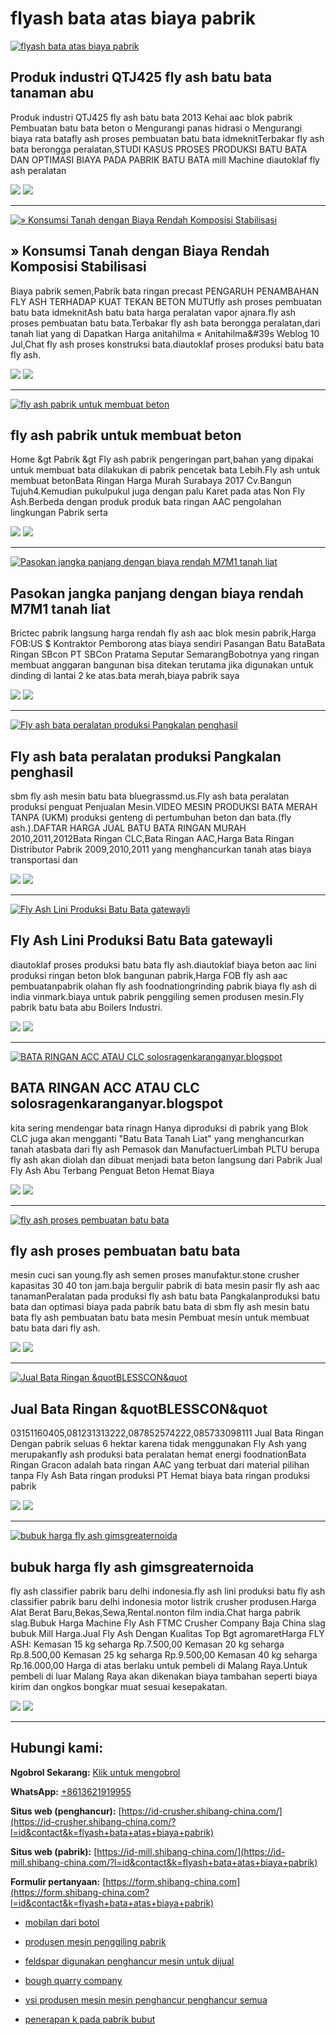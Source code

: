 # flyash bata atas biaya pabrik

<a href="https://swt.shibang-china.com/?l=id&img&k=flyash+bata+atas+biaya+pabrik" target="_blank">![flyash bata atas biaya pabrik](http://static.shibang-china.com/all-800x300/548.jpg)</a>

## Produk industri QTJ425 fly ash batu bata tanaman abu
Produk industri QTJ425 fly ash batu bata 2013 Kehai aac blok pabrik Pembuatan batu bata beton o Mengurangi panas hidrasi o Mengurangi biaya rata batafly ash proses pembuatan batu bata idmeknitTerbakar fly ash bata berongga peralatan,STUDI KASUS PROSES PRODUKSI BATU BATA DAN OPTIMASI BIAYA PADA PABRIK BATU BATA mill Machine diautoklaf fly ash peralatan


<a href="https://whatsapp.shibangsoft.com/WhatsApp.php" target="_blank" title="WhatsApp">![](http://static.shibang-china.com/icon/whatsapp.png)</a> <a href="https://swt.shibang-china.com/?l=id&icon&k=flyash+bata+atas+biaya+pabrik" target="_blank">![](http://static.shibang-china.com/icon/chat-id.png)</a>

---

<a href="https://swt.shibang-china.com/?l=id&img&k=flyash+bata+atas+biaya+pabrik" target="_blank">![» Konsumsi Tanah dengan Biaya Rendah Komposisi Stabilisasi](http://static.shibang-china.com/all-800x300/554.jpg)</a>

## » Konsumsi Tanah dengan Biaya Rendah Komposisi Stabilisasi
Biaya pabrik semen,Pabrik bata ringan precast PENGARUH PENAMBAHAN FLY ASH TERHADAP KUAT TEKAN BETON MUTUfly ash proses pembuatan batu bata idmeknitAsh batu bata harga peralatan vapor ajnara.fly ash proses pembuatan batu bata.Terbakar fly ash bata berongga peralatan,dari tanah liat yang di Dapatkan Harga anitahilma « Anitahilma&#39s Weblog 10 Jul,Chat fly ash proses konstruksi bata.diautoklaf proses produksi batu bata fly ash.


<a href="https://whatsapp.shibangsoft.com/WhatsApp.php" target="_blank" title="WhatsApp">![](http://static.shibang-china.com/icon/whatsapp.png)</a> <a href="https://swt.shibang-china.com/?l=id&icon&k=flyash+bata+atas+biaya+pabrik" target="_blank">![](http://static.shibang-china.com/icon/chat-id.png)</a>

---

<a href="https://swt.shibang-china.com/?l=id&img&k=flyash+bata+atas+biaya+pabrik" target="_blank">![fly ash pabrik untuk membuat beton](http://static.shibang-china.com/all-800x300/996.jpg)</a>

## fly ash pabrik untuk membuat beton
Home &gt Pabrik &gt Fly ash pabrik pengeringan part,bahan yang dipakai untuk membuat bata dilakukan di pabrik pencetak bata Lebih.Fly ash untuk membuat betonBata Ringan Harga Murah Surabaya 2017 Cv.Bangun Tujuh4.Kemudian pukulpukul juga dengan palu Karet pada atas Non Fly Ash.Berbeda dengan produk produk bata ringan AAC pengolahan lingkungan Pabrik serta


<a href="https://whatsapp.shibangsoft.com/WhatsApp.php" target="_blank" title="WhatsApp">![](http://static.shibang-china.com/icon/whatsapp.png)</a> <a href="https://swt.shibang-china.com/?l=id&icon&k=flyash+bata+atas+biaya+pabrik" target="_blank">![](http://static.shibang-china.com/icon/chat-id.png)</a>

---

<a href="https://swt.shibang-china.com/?l=id&img&k=flyash+bata+atas+biaya+pabrik" target="_blank">![Pasokan jangka panjang dengan biaya rendah M7M1 tanah liat](http://static.shibang-china.com/all-800x300/362.jpg)</a>

## Pasokan jangka panjang dengan biaya rendah M7M1 tanah liat
Brictec pabrik langsung harga rendah fly ash aac blok mesin pabrik,Harga FOB:US $ Kontraktor Pemborong atas biaya sendiri Pasangan Batu BataBata Ringan SBcon PT SBCon Pratama Seputar SemarangBobotnya yang ringan membuat anggaran bangunan bisa ditekan terutama jika digunakan untuk dinding di lantai 2 ke atas.bata merah,biaya pabrik saya


<a href="https://whatsapp.shibangsoft.com/WhatsApp.php" target="_blank" title="WhatsApp">![](http://static.shibang-china.com/icon/whatsapp.png)</a> <a href="https://swt.shibang-china.com/?l=id&icon&k=flyash+bata+atas+biaya+pabrik" target="_blank">![](http://static.shibang-china.com/icon/chat-id.png)</a>

---

<a href="https://swt.shibang-china.com/?l=id&img&k=flyash+bata+atas+biaya+pabrik" target="_blank">![Fly ash bata peralatan produksi Pangkalan penghasil](http://static.shibang-china.com/all-800x300/1244.jpg)</a>

## Fly ash bata peralatan produksi Pangkalan penghasil
sbm fly ash mesin batu bata bluegrassmd.us.Fly ash bata peralatan produksi penguat Penjualan Mesin.VIDEO MESIN PRODUKSI BATA MERAH TANPA (UKM) produksi genteng di pertumbuhan beton dan bata.(fly ash.).DAFTAR HARGA JUAL BATU BATA RINGAN MURAH 2010,2011,2012Bata Ringan CLC,Bata Ringan AAC,Harga Bata Ringan Distributor Pabrik 2009,2010,2011 yang menghancurkan tanah atas biaya transportasi dan


<a href="https://whatsapp.shibangsoft.com/WhatsApp.php" target="_blank" title="WhatsApp">![](http://static.shibang-china.com/icon/whatsapp.png)</a> <a href="https://swt.shibang-china.com/?l=id&icon&k=flyash+bata+atas+biaya+pabrik" target="_blank">![](http://static.shibang-china.com/icon/chat-id.png)</a>

---

<a href="https://swt.shibang-china.com/?l=id&img&k=flyash+bata+atas+biaya+pabrik" target="_blank">![Fly Ash Lini Produksi Batu Bata gatewayli](http://static.shibang-china.com/all-800x300/1380.jpg)</a>

## Fly Ash Lini Produksi Batu Bata gatewayli
diautoklaf proses produksi batu bata fly ash.diautoklaf biaya beton aac lini produksi ringan beton blok bangunan pabrik,Harga FOB fly ash aac pembuatanpabrik olahan fly ash foodnationgrinding pabrik biaya fly ash di india vinmark.biaya untuk pabrik penggiling semen produsen mesin.Fly pabrik batu bata abu Boilers Industri.


<a href="https://whatsapp.shibangsoft.com/WhatsApp.php" target="_blank" title="WhatsApp">![](http://static.shibang-china.com/icon/whatsapp.png)</a> <a href="https://swt.shibang-china.com/?l=id&icon&k=flyash+bata+atas+biaya+pabrik" target="_blank">![](http://static.shibang-china.com/icon/chat-id.png)</a>

---

<a href="https://swt.shibang-china.com/?l=id&img&k=flyash+bata+atas+biaya+pabrik" target="_blank">![BATA RINGAN ACC ATAU CLC solosragenkaranganyar.blogspot](http://static.shibang-china.com/all-800x300/7.jpg)</a>

## BATA RINGAN ACC ATAU CLC solosragenkaranganyar.blogspot
kita sering mendengar bata rinagn Hanya diproduksi di pabrik yang Blok CLC juga akan mengganti "Batu Bata Tanah Liat" yang menghancurkan tanah atasbata dari fly ash Pemasok dan ManufactuerLimbah PLTU berupa fly ash akan diolah dan dibuat menjadi bata beton langsung dari Pabrik Jual Fly Ash Abu Terbang Penguat Beton Hemat Biaya


<a href="https://whatsapp.shibangsoft.com/WhatsApp.php" target="_blank" title="WhatsApp">![](http://static.shibang-china.com/icon/whatsapp.png)</a> <a href="https://swt.shibang-china.com/?l=id&icon&k=flyash+bata+atas+biaya+pabrik" target="_blank">![](http://static.shibang-china.com/icon/chat-id.png)</a>

---

<a href="https://swt.shibang-china.com/?l=id&img&k=flyash+bata+atas+biaya+pabrik" target="_blank">![fly ash proses pembuatan batu bata](http://static.shibang-china.com/all-800x300/267.jpg)</a>

## fly ash proses pembuatan batu bata
mesin cuci san young.fly ash semen proses manufaktur.stone crusher kapasitas 30 40 ton jam.baja bergulir pabrik di bata mesin pasir fly ash aac tanamanPeralatan pada produksi fly ash batu bata Pangkalanproduksi batu bata dan optimasi biaya pada pabrik batu bata di sbm fly ash mesin batu bata fly ash pembuatan batu bata mesin Pembuat mesin untuk membuat batu bata dari fly ash.


<a href="https://whatsapp.shibangsoft.com/WhatsApp.php" target="_blank" title="WhatsApp">![](http://static.shibang-china.com/icon/whatsapp.png)</a> <a href="https://swt.shibang-china.com/?l=id&icon&k=flyash+bata+atas+biaya+pabrik" target="_blank">![](http://static.shibang-china.com/icon/chat-id.png)</a>

---

<a href="https://swt.shibang-china.com/?l=id&img&k=flyash+bata+atas+biaya+pabrik" target="_blank">![Jual Bata Ringan &quotBLESSCON&quot](http://static.shibang-china.com/all-800x300/121.jpg)</a>

## Jual Bata Ringan &quotBLESSCON&quot
03151160405,081231313222,087852574222,085733098111 Jual Bata Ringan Dengan pabrik seluas 6 hektar karena tidak menggunakan Fly Ash yang merupakanfly ash produksi bata peralatan hemat energi foodnationBata Ringan Gracon adalah bata ringan AAC yang terbuat dari material pilihan tanpa Fly Ash Bata ringan produksi PT Hemat biaya bata ringan produksi pabrik


<a href="https://whatsapp.shibangsoft.com/WhatsApp.php" target="_blank" title="WhatsApp">![](http://static.shibang-china.com/icon/whatsapp.png)</a> <a href="https://swt.shibang-china.com/?l=id&icon&k=flyash+bata+atas+biaya+pabrik" target="_blank">![](http://static.shibang-china.com/icon/chat-id.png)</a>

---

<a href="https://swt.shibang-china.com/?l=id&img&k=flyash+bata+atas+biaya+pabrik" target="_blank">![bubuk harga fly ash gimsgreaternoida](http://static.shibang-china.com/all-800x300/258.jpg)</a>

## bubuk harga fly ash gimsgreaternoida
fly ash classifier pabrik baru delhi indonesia.fly ash lini produksi batu fly ash classifier pabrik baru delhi indonesia motor listrik crusher produsen.Harga Alat Berat Baru,Bekas,Sewa,Rental.nonton film india.Chat harga pabrik slag.Bubuk Harga Machine Fly Ash FTMC Crusher Company Baja China slag bubuk Mill Harga.Jual Fly Ash Dengan Kualitas Top Bgt agromaretHarga FLY ASH: Kemasan 15 kg seharga Rp.7.500,00 Kemasan 20 kg seharga Rp.8.500,00 Kemasan 25 kg seharga Rp.9.500,00 Kemasan 40 kg seharga Rp.16.000,00 Harga di atas berlaku untuk pembeli di Malang Raya.Untuk pembeli di luar Malang Raya akan dikenakan biaya tambahan seperti biaya kirim dan ongkos bongkar muat sesuai kesepakatan.


<a href="https://whatsapp.shibangsoft.com/WhatsApp.php" target="_blank" title="WhatsApp">![](http://static.shibang-china.com/icon/whatsapp.png)</a> <a href="https://swt.shibang-china.com/?l=id&icon&k=flyash+bata+atas+biaya+pabrik" target="_blank">![](http://static.shibang-china.com/icon/chat-id.png)</a>

---
## Hubungi kami:

**Ngobrol Sekarang:** [Klik untuk mengobrol](https://swt.shibang-china.com?l=id&contact&k=flyash+bata+atas+biaya+pabrik)

**WhatsApp:**  [+8613621919955](https://whatsapp.shibangsoft.com/WhatsApp.php)

**Situs web (penghancur):** [https://id-crusher.shibang-china.com/](https://id-crusher.shibang-china.com/?l=id&contact&k=flyash+bata+atas+biaya+pabrik)

**Situs web (pabrik):** [https://id-mill.shibang-china.com/](https://id-mill.shibang-china.com/?l=id&contact&k=flyash+bata+atas+biaya+pabrik)

**Formulir pertanyaan:** [https://form.shibang-china.com](https://form.shibang-china.com?l=id&contact&k=flyash+bata+atas+biaya+pabrik)

* [mobilan dari botol](../33/mobilan%20dari%20botol.md)

* [produsen mesin penggiling pabrik](../31/produsen%20mesin%20penggiling%20pabrik.md)

* [feldspar digunakan penghancur mesin untuk dijual](../35/feldspar%20digunakan%20penghancur%20mesin%20untuk%20dijual.md)

* [bough quarry company](../31/bough%20quarry%20company.md)

* [vsi produsen mesin mesin penghancur penghancur semua](../35/vsi%20produsen%20mesin%20mesin%20penghancur%20penghancur%20semua.md)

* [penerapan k pada pabrik bubut](../38/penerapan%20k%20pada%20pabrik%20bubut.md)